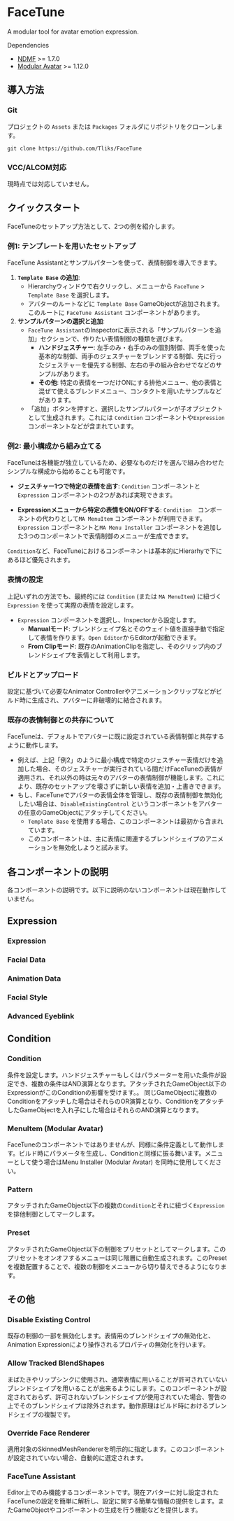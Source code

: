 FaceTune
====
A modular tool for avatar emotion expression.

Dependencies
- [NDMF](https://github.com/bdunderscore/ndmf) >= 1.7.0
- [Modular Avatar](https://github.com/bdunderscore/modular-avatar) >= 1.12.0

## 導入方法

### Git
プロジェクトの `Assets` または `Packages` フォルダにリポジトリをクローンします。
```
git clone https://github.com/Tliks/FaceTune
```

### VCC/ALCOM対応
現時点では対応していません。

## クイックスタート

FaceTuneのセットアップ方法として、2つの例を紹介します。

### 例1: テンプレートを用いたセットアップ
FaceTune Assistantとサンプルパターンを使って、表情制御を導入できます。

1.  **`Template Base` の追加**:
    *   Hierarchyウィンドウで右クリックし、メニューから `FaceTune` > `Template Base` を選択します。
    *   アバターのルートなどに `Template Base` GameObjectが追加されます。このルートに `FaceTune Assistant` コンポーネントがあります。
2.  **サンプルパターンの選択と追加**:
    *   `FaceTune Assistant`のInspectorに表示される「サンプルパターンを追加」セクションで、作りたい表情制御の種類を選びます。
        *   **ハンドジェスチャー**: 左手のみ・右手のみの個別制御、両手を使った基本的な制御、両手のジェスチャーをブレンドする制御、先に行ったジェスチャーを優先する制御、左右の手の組み合わせでなどのサンプルがあります。
        *   **その他**: 特定の表情を一つだけONにする排他メニュー、他の表情と混ぜて使えるブレンドメニュー、コンタクトを用いたサンプルなどがあります。
    *   「追加」ボタンを押すと、選択したサンプルパターンが子オブジェクトとして生成されます。これには `Condition` コンポーネントや`Expression`コンポーネントなどが含まれています。

### 例2: 最小構成から組み立てる
FaceTuneは各機能が独立しているため、必要なものだけを選んで組み合わせたシンプルな構成から始めることも可能です。

*   **ジェスチャー1つで特定の表情を出す**:
    `Condition` コンポーネントと `Expression` コンポーネントの2つがあれば実現できます。

*   **Expressionメニューから特定の表情をON/OFFする**:
    `Condition`　コンポーネントの代わりとして`MA MenuItem` コンポーネントが利用できます。`Expression` コンポーネントと`MA Menu Installer` コンポーネントを追加した3つのコンポーネントで表情制御のメニューが生成できます。

`Condition`など、FaceTuneにおけるコンポーネントは基本的にHierarhyで下にあるほど優先されます。

### 表情の設定
上記いずれの方法でも、最終的には `Condition` (または `MA MenuItem`) に紐づく `Expression` を使って実際の表情を設定します。
*   `Expression` コンポーネントを選択し、Inspectorから設定します。
    *   **Manualモード**: ブレンドシェイプ名とそのウェイト値を直接手動で指定して表情を作ります。`Open Editor`からEditorが起動できます。
    *   **From Clipモード**: 既存のAnimationClipを指定し、そのクリップ内のブレンドシェイプを表情として利用します。

### ビルドとアップロード
設定に基づいて必要なAnimator Controllerやアニメーションクリップなどがビルド時に生成され、アバターに非破壊的に結合されます。

### 既存の表情制御との共存について
FaceTuneは、デフォルトでアバターに既に設定されている表情制御と共存するように動作します。

*   例えば、上記「例2」のように最小構成で特定のジェスチャー表情だけを追加した場合、そのジェスチャーが実行されている間だけFaceTuneの表情が適用され、それ以外の時は元々のアバターの表情制御が機能します。これにより、既存のセットアップを壊さずに新しい表情を追加・上書きできます。
*   もし、FaceTuneでアバターの表情全体を管理し、既存の表情制御を無効化したい場合は、`DisableExistingControl` というコンポーネントをアバターの任意のGameObjectにアタッチしてください。
    *   `Template Base` を使用する場合、このコンポーネントは最初から含まれています。
    *   このコンポーネントは、主に表情に関連するブレンドシェイプのアニメーションを無効化しようと試みます。

## 各コンポーネントの説明

各コンポーネントの説明です。以下に説明のないコンポーネントは現在動作していません。

## Expression

### Expression

### Facial Data

### Animation Data

### Facial Style

### Advanced Eyeblink 

## Condition

### Condition
条件を設定します。ハンドジェスチャーもしくはパラメーターを用いた条件が設定でき、複数の条件はAND演算となります。アタッチされたGameObject以下のExpressionがこのConditionの影響を受けます。。
同じGameObjectに複数のConditionをアタッチした場合はそれらのOR演算となり、ConditionをアタッチしたGameObjectを入れ子にした場合はそれらのAND演算となります。

### MenuItem (Modular Avatar)
FaceTuneのコンポーネントではありませんが、同様に条件定義として動作します。ビルド時にパラメータを生成し、Conditionと同様に振る舞います。メニューとして使う場合はMenu Installer (Modular Avatar) を同時に使用してください。

### Pattern
アタッチされたGameObject以下の複数の`Condition`とそれに紐づく`Expression`を排他制御としてマークします。

### Preset
アタッチされたGameObject以下の制御をプリセットとしてマークします。このプリセットをオンオフするメニューは同じ階層に自動生成されます。このPresetを複数配置することで、複数の制御をメニューから切り替えできるようになります。

## その他

### Disable Existing Control
 
既存の制御の一部を無効化します。表情用のブレンドシェイプの無効化と、Animation Expressionにより操作されるプロパティの無効化を行います。

### Allow Tracked BlendShapes
まばたきやリップシンクに使用され、通常表情に用いることが許可されていないブレンドシェイプを用いることが出来るようにします。このコンポーネントが設定されておらず、許可されないブレンドシェイプが使用されていた場合、警告の上でそのブレンドシェイプは除外されます。動作原理はビルド時におけるブレンドシェイプの複製です。

### Override Face Renderer
適用対象のSkinnedMeshRendererを明示的に指定します。このコンポーネントが設定されていない場合、自動的に選定されます。

### FaceTune Assistant
Editor上でのみ機能するコンポーネントです。現在アバターに対し設定されたFaceTuneの設定を簡単に解析し、設定に関する簡単な情報の提供をします。またGameObjectやコンポーネントの生成を行う機能などを提供します。
